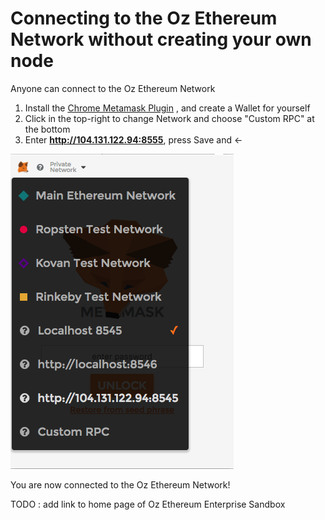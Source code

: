# Connecting to the Oz Ethereum Network without creating your own node

Anyone can connect to the Oz Ethereum Network 

1. Install the [Chrome Metamask Plugin](https://chrome.google.com/webstore/detail/metamask/nkbihfbeogaeaoehlefnkodbefgpgknn?hl=en) , and create a Wallet for yourself
2. Click in the top-right to change Network and choose "Custom RPC" at the bottom
3. Enter **http://104.131.122.94:8555**, press Save and <-

![](img/oz-metamask.png)

You are now connected to the Oz Ethereum Network!

TODO : add link to home page of Oz Ethereum Enterprise Sandbox

